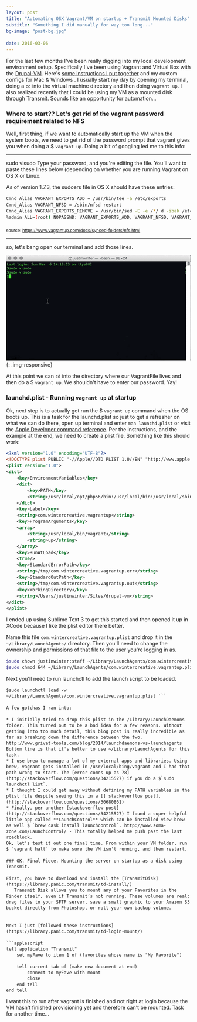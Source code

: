 ```yaml
---
layout: post
title: "Automating OSX Vagrant/VM on startup + Transmit Mounted Disks"
subtitle: "Something I did manually for way too long..."
bg-image: "post-bg.jpg"

date: 2016-03-06
---
```


For the last few months I've been really digging into my local development environment setup. Specifically  I've been using Vagrant and Virtual Box with the [Drupal-VM](https://github.com/geerlingguy/drupal-vm). Here's [some instructions I put together](https://github.com/justinlevi/drupal-vm-config) and my custom configs for Mac & Windows . I usually start my day by opening my terminal, doing a `cd` into the virtual machine directory and then doing `vagrant up`. I also realized recently that I could be using my VM as a mounted disk through Transmit. Sounds like an opportunity for automation...

### Where to start?? Let's get rid of the vagrant password requirement related to NFS

Well, first thing, if we want to automatically start up the VM when the system boots, we need to get rid of the password prompt that vagrant gives you when doing a $ `vagrant up`. Doing a bit of googling led me to this info:

---
sudo visudo Type your password, and you're editing the file. You'll want to paste these lines below (depending on whether you are running Vagrant on OS X or Linux.

As of version 1.7.3, the sudoers file in OS X should have these entries:

```bash
Cmnd_Alias VAGRANT_EXPORTS_ADD = /usr/bin/tee -a /etc/exports
Cmnd_Alias VAGRANT_NFSD = /sbin/nfsd restart
Cmnd_Alias VAGRANT_EXPORTS_REMOVE = /usr/bin/sed -E -e /*/ d -ibak /etc/exports
%admin ALL=(root) NOPASSWD: VAGRANT_EXPORTS_ADD, VAGRANT_NFSD, VAGRANT_EXPORTS_REMOVE
```
<sub>source:  https://www.vagrantup.com/docs/synced-folders/nfs.html</sub>

---
so, let's bang open our terminal and add those lines.

![alt text](/images/posts/030616/sudo-visudo.gif){: .img-responsive}

At this point we can `cd` into the directory where our VagrantFile lives and then do a $ `vagrant up`. We shouldn't have to enter our password. Yay!

### launchd.plist - Running `vagrant up` at startup

Ok, next step is to actually get run the $ `vagrant up` command when the OS boots up. This is a task for the launchd.plist so just to get a refresher on what we can do there, open up terminal and enter `man launchd.plist` or visit the [Apple Developer command reference](https://developer.apple.com/library/mac/documentation/Darwin/Reference/ManPages/man5/launchd.plist.5.html). Per the instructions, and the example at the end, we need to create a plist file. Something like this should work:

```xml
<?xml version="1.0" encoding="UTF-8"?>
<!DOCTYPE plist PUBLIC "-//Apple//DTD PLIST 1.0//EN" "http://www.apple.com/DTDs/PropertyList-1.0.dtd">
<plist version="1.0">
<dict>
	<key>EnvironmentVariables</key>
	<dict>
		<key>PATH</key>
		<string>/usr/local/opt/php56/bin:/usr/local/bin:/usr/local/sbin:/usr/bin:/bin:/usr/sbin:/sbin:/Applications/DevDesktop/drush:/Applications/DevDesktop/drush</string>
	</dict>
	<key>Label</key>
	<string>com.wintercreative.vagrantup</string>
	<key>ProgramArguments</key>
	<array>
		<string>/usr/local/bin/vagrant</string>
		<string>up</string>
	</array>
	<key>RunAtLoad</key>
	<true/>
	<key>StandardErrorPath</key>
	<string>/tmp/com.wintercreative.vagrantup.err</string>
	<key>StandardOutPath</key>
	<string>/tmp/com.wintercreative.vagrantup.out</string>
	<key>WorkingDirectory</key>
	<string>/Users/justinwinter/Sites/drupal-vm</string>
</dict>
</plist>
```

I ended up using Sublime Text 3 to get this started and then opened it up in XCode because I like the plist editor there better.

Name this file `com.wintercreative.vagrantup.plist` and drop it in the `~/Library/LaunchAgents/` directory. Then you'll need to change the ownership and permissions of that file to the user you're logging in as.

```bash
$sudo chown justinwinter:staff ~/Library/LaunchAgents/com.wintercreative.vagrantup.plist
$sudo chmod 644 ~/Library/LaunchAgents/com.wintercreative.vagrantup.plist
```
Next you'll need to run launchctl to add the launch script to be loaded.
```
$sudo launchctl load -w ~/Library/LaunchAgents/com.wintercreative.vagrantup.plist ```

A few gotchas I ran into:

* I initially tried to drop this plist in the /Library/LaunchDaemons folder. This turned out to be a bad idea for a few reasons. Without getting into too much detail, this blog post is really incredible as far as breaking down the difference between the two. http://www.grivet-tools.com/blog/2014/launchdaemons-vs-launchagents Bottom line is that it's better to use ~/Library/LaunchAgents for this task.
* I use brew to manage a lot of my external apps and libraries. Using brew, vagrant gets installed in /usr/local/bing/vagrant and I had that path wrong to start. The [error comes up as 78](http://stackoverflow.com/questions/34215527) if you do a $`sudo launchctl list`.
* I thought I could get away without defining my PATH variables in the plist file despite seeing this in a [] stackoverflow post].(http://stackoverflow.com/questions/30680861)
* Finally, per another [stackoverflow post](http://stackoverflow.com/questions/34215527) I found a super helpful little app called **LaunchControl** which can be installed view brew as well $ `brew cask install launchcontrol`. http://www.soma-zone.com/LaunchControl/ - This totally helped me push past the last roadblock.
Ok, let's test it out one final time. From within your VM folder, run $ `vagrant halt` to make sure the VM isn't running, and then restart.

### OK. Final Piece. Mounting the server on startup as a disk using Transmit.

First, you have to download and install the [TransmitDisk](https://library.panic.com/transmit/td-install/)
   Transmit Disk allows you to mount any of your Favorites in the Finder itself, even if Transmit’s not running. These volumes are real: drag files to your SFTP server, save a small graphic to your Amazon S3 bucket directly from Photoshop, or roll your own backup volume.


Next I just [followed these instructions](https://library.panic.com/transmit/td-login-mount/)

```applescript
tell application "Transmit"
    set myFave to item 1 of (favorites whose name is "My Favorite")

    tell current tab of (make new document at end)
        connect to myFave with mount
        close
    end tell
end tell
```

I want this to run after vagrant is finished and not right at login because the VM hasn't finished provisioning yet and therefore can't be mounted. Task for another time...
